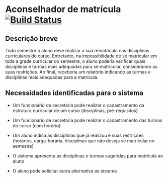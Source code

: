 # Aconselhador de matrícula [![Build Status](https://travis-ci.org/djornada/taciturn-duck.svg?branch=master)](https://travis-ci.org/djornada/taciturn-duck)

## Descrição breve
  Todo semestre o aluno deve realizar a sua rematrícula nas disciplinas curriculares do curso. Entretanto, na impossibilidade de se matricular em toda a grade curricular do semestre, o aluno poderia verificar quais disciplinas e turmas mais adequadas para se matricular, considerando as suas restrições. Ao final, receberia um relatório indicando as turmas e disciplinas mais adequadas para a matrícula.

## Necessidades identificadas para o sistema

- Um funcionário de secretaria pode realizar o cadastramento da estrutura curricular de um curso (disciplinas, pré-requisitos)

- Um funcionário de secretaria pode realizar o cadastramento das turmas do curso (com horário)

- Um aluno indica as disciplinas que já realizou e suas restrições (horários, carga-horária, disciplinas que não deseja se matricular no semestre)

- O sistema apresenta as disciplinas e turmas sugeridas para matrícula ao aluno

- O aluno pode solicitar outra alternativa ao sistema
